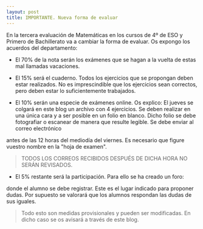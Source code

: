 ```yaml
---
layout: post
title: IMPORTANTE. Nueva forma de evaluar
---
```


En la tercera evaluación de Matemáticas en los cursos de 4º de ESO y Primero de Bachillerato va a cambiar la forma de evaluar. Os expongo los acuerdos del departamento:

- El 70% de la nota serán los exámenes que se hagan a la vuelta de estas mal llamadas vacaciones.

- El 15% será el cuaderno. Todos los ejercicios que se propongan deben estar realizados. No es imprescindible que los ejercicios sean correctos, pero deben estar lo suficientemente trabajados.

- El 10% serán una especie de exámenes online. Os explico: El jueves se colgará en este blog un archivo con 4 ejercicios. Se deben realizar en una única cara y a ser posible en un folio en blanco. Dicho folio se debe fotografiar o escanear de manera que resulte legible. Se debe enviar al correo electrónico

[](jltabara@gmail.com)

antes de las 12 horas del mediodía del viernes. Es necesario que figure vuestro nombre en la "hoja de examen".

> TODOS LOS CORREOS RECIBIDOS DESPUÉS DE DICHA HORA NO SERÁN REVISADOS.

- El 5% restante será la participación. Para ello se ha creado un foro:

[](http://matevaldebernardo.forumotion.eu/)

donde el alumno se debe registrar. Este es el lugar indicado para proponer dudas. Por supuesto se valorará que los alumnos respondan las dudas de sus iguales.

> Todo esto son medidas provisionales y pueden ser modificadas. En dicho caso se os avisará a través de este blog.
